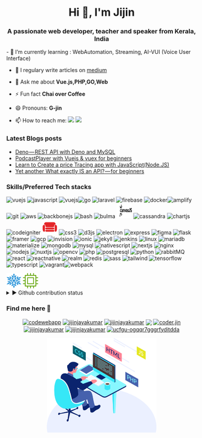 <h1 align="center">Hi 👋, I'm Jijin</h1>
<h3 align="center">A passionate web developer, teacher and speaker from Kerala, India </h3>

<p>
- 🌱 I’m currently learning : WebAutomation, Streaming, AI-VUI (Voice User Interface)

- 📝 I regulary write articles on [medium](https://medium.com/codewebapp/)

- 💬 Ask me about **Vue.js,PHP,GO,Web**

- ⚡ Fun fact **Chai over Coffee**

- 😄 Pronouns: **G-jin**

- 📫 How to reach me: <a href="https://linkedin.com/in/jijinjayakumar" target="blank"><img src="https://img.shields.io/badge/linkedin-%230077B5.svg?&style=for-the-badge&logo=linkedin&logoColor=white"></a> <a href="https://mailhide.io/e/kJ1DC" onclick="mailhidepopup=window.open('https://mailhide.io/e/kJ1DC','mailhidepopup','width=580,height=635'); return false;"><img src="https://img.shields.io/badge/gmail-%23D14836.svg?&style=for-the-badge&logo=gmail&logoColor=white"></a>

</p>

### Latest Blogs posts

<!-- BLOG-POST-LIST:START -->
- [Deno — REST API with Deno and MySQL](https://medium.com/codewebapp/deno-rest-api-with-deno-and-mysql-2fdeb57ef1f8?source=rss----b8757f42a5d3---4)
- [PodcastPlayer with Vuejs & vuex for beginners](https://medium.com/codewebapp/podcastplayer-with-vuejs-vuex-for-beginners-a0e6d02b9528?source=rss----b8757f42a5d3---4)
- [Learn to Create a price Tracing app with JavaScript(Node.JS)](https://medium.com/codewebapp/learn-to-create-a-price-tracing-app-with-javascript-node-js-bf4c9b6cc7ec?source=rss----b8757f42a5d3---4)
- [Yet another What exactly IS an API? — for beginners](https://medium.com/codewebapp/yet-another-what-exactly-is-an-api-for-beginners-347e5e4deaef?source=rss----b8757f42a5d3---4)
<!-- BLOG-POST-LIST:END -->

### Skills/Preferred Tech stacks
<p align="left">
<img src="https://img.shields.io/badge/php-%23777BB4.svg?&style=for-the-badge&logo=php&logoColor=white" alt="vuejs" width="40" />  <img src="https://devicons.github.io/devicon/devicon.git/icons/javascript/javascript-original.svg" alt="javascript" width="40" height="40"/> <img src="https://devicons.github.io/devicon/devicon.git/icons/vuejs/vuejs-original-wordmark.svg" alt="vuejs" width="40" height="40"/><img src="https://devicons.github.io/devicon/devicon.git/icons/go/go-original.svg" alt="go" width="40" height="40"/> <img src="https://devicons.github.io/devicon/devicon.git/icons/laravel/laravel-plain-wordmark.svg" alt="laravel" width="40" height="40"/> <img src="https://www.vectorlogo.zone/logos/firebase/firebase-icon.svg" alt="firebase" width="40" height="40"/> <img src="https://devicons.github.io/devicon/devicon.git/icons/docker/docker-original-wordmark.svg" alt="docker" width="40" height="40"/><img src="https://docs.amplify.aws/assets/logo-dark.svg" alt="amplify" width="40" height="40"/> <img src="https://www.vectorlogo.zone/logos/git-scm/git-scm-icon.svg" alt="git" width="40" height="40"/> <img src="https://devicons.github.io/devicon/devicon.git/icons/amazonwebservices/amazonwebservices-original-wordmark.svg" alt="aws" width="40" height="40"/> <img src="https://devicons.github.io/devicon/devicon.git/icons/backbonejs/backbonejs-original-wordmark.svg" alt="backbonejs" width="40" height="40"/> <img src="https://www.vectorlogo.zone/logos/gnu_bash/gnu_bash-icon.svg" alt="bash" width="40" height="40"/> <img src="https://raw.githubusercontent.com/gilbarbara/logos/804dc257b59e144eaca5bc6ffd16949752c6f789/logos/bulma.svg" alt="bulma" width="40" height="40"/> <img src="https://raw.githubusercontent.com/Hardik0307/Hardik0307/master/assets/canvasjs-charts.svg" alt="canvasjs" width="40" height="40"/> <img src="https://www.vectorlogo.zone/logos/apache_cassandra/apache_cassandra-icon.svg" alt="cassandra" width="40" height="40"/> <img src="https://www.chartjs.org/media/logo-title.svg" alt="chartjs" width="40" height="40"/> <img src="https://cdn.worldvectorlogo.com/logos/codeigniter.svg" alt="codeigniter" width="40" height="40"/> <img src="https://raw.githubusercontent.com/devicons/devicon/0d6c64dbbf311879f7d563bfc3ccf559f9ed111c/icons/couchdb/couchdb-original.svg" alt="couchdb" width="40" height="40"/> <img src="https://devicons.github.io/devicon/devicon.git/icons/css3/css3-original-wordmark.svg" alt="css3" width="40" height="40"/> <img src="https://devicons.github.io/devicon/devicon.git/icons/d3js/d3js-original.svg" alt="d3js" width="40" height="40"/> <img src="https://devicons.github.io/devicon/devicon.git/icons/electron/electron-original.svg" alt="electron" width="40" height="40"/> <img src="https://devicons.github.io/devicon/devicon.git/icons/express/express-original-wordmark.svg" alt="express" width="40" height="40"/> <img src="https://www.vectorlogo.zone/logos/figma/figma-icon.svg" alt="figma" width="40" height="40"/> <img src="https://www.vectorlogo.zone/logos/pocoo_flask/pocoo_flask-icon.svg" alt="flask" width="40" height="40"/> <img src="https://www.vectorlogo.zone/logos/framer/framer-icon.svg" alt="framer" width="40" height="40"/> <img src="https://www.vectorlogo.zone/logos/google_cloud/google_cloud-icon.svg" alt="gcp" width="40" height="40"/>  <img src="https://www.vectorlogo.zone/logos/invisionapp/invisionapp-icon.svg" alt="invision" width="40" height="40"/> <img src="https://upload.wikimedia.org/wikipedia/commons/d/d1/Ionic_Logo.svg" alt="ionic" width="40" height="40"/> <img src="https://www.vectorlogo.zone/logos/jekyllrb/jekyllrb-icon.svg" alt="jekyll" width="40" height="40"/> <img src="https://www.vectorlogo.zone/logos/jenkins/jenkins-icon.svg" alt="jenkins" width="40" height="40"/> <img src="https://devicons.github.io/devicon/devicon.git/icons/linux/linux-original.svg" alt="linux" width="40" height="40"/> <img src="https://www.vectorlogo.zone/logos/mariadb/mariadb-icon.svg" alt="mariadb" width="40" height="40"/> <img src="https://raw.githubusercontent.com/prplx/svg-logos/5585531d45d294869c4eaab4d7cf2e9c167710a9/svg/materialize.svg" alt="materialize" width="40" height="40"/> <img src="https://devicons.github.io/devicon/devicon.git/icons/mongodb/mongodb-original-wordmark.svg" alt="mongodb" width="40" height="40"/> <img src="https://devicons.github.io/devicon/devicon.git/icons/mysql/mysql-original-wordmark.svg" alt="mysql" width="40" height="40"/> <img src="https://raw.githubusercontent.com/detain/svg-logos/780f25886640cef088af994181646db2f6b1a3f8/svg/nativescript.svg" alt="nativescript" width="40" height="40"/> <img src="https://cdn.worldvectorlogo.com/logos/nextjs-3.svg" alt="nextjs" width="40" height="40"/> <img src="https://devicons.github.io/devicon/devicon.git/icons/nginx/nginx-original.svg" alt="nginx" width="40" height="40"/> <img src="https://devicons.github.io/devicon/devicon.git/icons/nodejs/nodejs-original-wordmark.svg" alt="nodejs" width="40" height="40"/> <img src="https://www.vectorlogo.zone/logos/nuxtjs/nuxtjs-icon.svg" alt="nuxtjs" width="40" height="40"/> <img src="https://www.vectorlogo.zone/logos/opencv/opencv-icon.svg" alt="opencv" width="40" height="40"/> <img src="https://devicons.github.io/devicon/devicon.git/icons/php/php-original.svg" alt="php" width="40" height="40"/> <img src="https://devicons.github.io/devicon/devicon.git/icons/postgresql/postgresql-original-wordmark.svg" alt="postgresql" width="40" height="40"/> <img src="https://devicons.github.io/devicon/devicon.git/icons/python/python-original.svg" alt="python" width="40" height="40"/> <img src="https://www.vectorlogo.zone/logos/rabbitmq/rabbitmq-icon.svg" alt="rabbitMQ" width="40" height="40"/> <img src="https://devicons.github.io/devicon/devicon.git/icons/react/react-original-wordmark.svg" alt="react" width="40" height="40"/> <img src="https://reactnative.dev/img/header_logo.svg" alt="reactnative" width="40" height="40"/> <img src="https://raw.githubusercontent.com/bestofjs/bestofjs-webui/8665e8c267a0215f3159df28b33c365198101df5/public/logos/realm.svg" alt="realm" width="40" height="40"/> <img src="https://devicons.github.io/devicon/devicon.git/icons/redis/redis-original-wordmark.svg" alt="redis" width="40" height="40"/> <img src="https://devicons.github.io/devicon/devicon.git/icons/sass/sass-original.svg" alt="sass" width="40" height="40"/> <img src="https://www.vectorlogo.zone/logos/tailwindcss/tailwindcss-icon.svg" alt="tailwind" width="40" height="40"/> <img src="https://www.vectorlogo.zone/logos/tensorflow/tensorflow-icon.svg" alt="tensorflow" width="40" height="40"/> <img src="https://devicons.github.io/devicon/devicon.git/icons/typescript/typescript-original.svg" alt="typescript" width="40" height="40"/> <img src="https://www.vectorlogo.zone/logos/vagrantup/vagrantup-icon.svg" alt="vagrant" width="40" height="40"/><img src="https://devicons.github.io/devicon/devicon.git/icons/webpack/webpack-original.svg" alt="webpack" width="40" height="40"/></p>

<a href='https://archiveprogram.github.com/'>
<img src='https://raw.githubusercontent.com/acervenky/animated-github-badges/master/assets/acbadge.gif' width='40' height='40'></a> <a href='https://docs.github.com/en/developers'><img src='https://raw.githubusercontent.com/acervenky/animated-github-badges/master/assets/devbadge.gif' width='40' height='40'></a> 

<details>
<summary>▶️ Github contribution status</summary>
<p style="display:flex;">
<img align="left" src="https://github-readme-stats.vercel.app/api/top-langs/?username=jijinjayakumar&layout=compact&hide=html" alt="jijinjayakumar"  height="200" width="300" style="flex: 1.3344;"/>
&nbsp;<img align="center" src="https://github-readme-stats.vercel.app/api?username=jijinjayakumar&show_icons=true" alt="jijinjayakumar"  height="200" width="300" style="flex: 1.3345;"/> 
</p>
</details>

### Find me here 👣
<p align="center">
<a href="https://medium.com/codewebapp" target="blank"><img align="center" src="https://img.shields.io/badge/medium-%2312100E.svg?&style=for-the-badge&logo=medium&logoColor=white" alt="codewebapp"  /></a>
<a href="https://linkedin.com/in/jijinjayakumar" target="blank"><img align="center" src="https://img.shields.io/badge/linkedin-%230077B5.svg?&style=for-the-badge&logo=linkedin&logoColor=white" alt="jijinjayakumar"  /></a>
<a href="https://dev.to/jijinjayakumar" target="blank"><img align="center" src="https://img.shields.io/badge/DEV.TO-%230A0A0A.svg?&style=for-the-badge&logo=dev-dot-to&logoColor=white" alt="jijinjayakumar" /></a>
<a href="https://stackoverflow.com/users/6643554" target="blank"><img align="center" src="https://img.shields.io/badge/stackoverflow-orange?&style=for-the-badge&logo=stackoverflow&logoColor=white"  /></a>
<a href="https://instagram.com/coder.jin" target="blank"><img align="center" src="https://cdn.jsdelivr.net/npm/simple-icons@3.0.1/icons/instagram.svg" alt="coder.jin" height="30" width="30" /></a>
<a href="https://codepen.io/jijinjayakumar" target="blank"><img align="center" src="https://cdn.jsdelivr.net/npm/simple-icons@3.0.1/icons/codepen.svg" alt="jijinjayakumar" height="30" width="30" /></a>
<a href="https://twitter.com/jijinjayakumar" target="blank"><img align="center" src="https://cdn.jsdelivr.net/npm/simple-icons@3.0.1/icons/twitter.svg" alt="jijinjayakumar" height="30" width="30" /></a>
<a href="https://www.youtube.com/c/ucfgu-ogqqr7gggrfyditdda" target="blank"><img align="center" src="https://cdn.jsdelivr.net/npm/simple-icons@3.0.1/icons/youtube.svg" alt="ucfgu-ogqqr7gggrfyditdda" height="30" width="30" /></a>
</p>
<p align="center">
  <img src="https://github.com/JijinJayakumar/jijinjayakumar/raw/master/coding_2.png" height="250">
</p>

